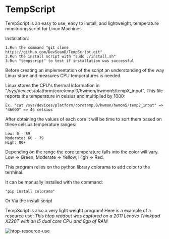 # TempScript
TempScript is an easy to use, easy to install, and lightweight, temperature monitoring script for Linux Machines

Installation:

	1.Run the command "git clone https://github.com/DevSeanD/TempScript.git"
	2.Run the install script with "sudo ./install.sh"
	3.Run "tempscript" to test if installation was successful


Before creating an implementation of the script an understanding of the way Linux store and measures CPU temperatures is needed. 

Linux stores the CPU's thermal information in "/sys/devices/platform/coretemp.0/hwmon/hwmon5/tempX_input". This file reports the temperature in celsius and multiplied by 1000:

	Ex. "cat /sys/devices/platform/coretemp.0/hwmon/hwmon5/temp2_input" => "46000" => 46 celsius

After obtaining the values of each core it will be time to sort them based on these celsius temperature ranges:

	Low: 0 - 59
	Moderate: 60 - 79
	High: 80+

Depending on the range the core temperature falls into the color will vary. Low => Green, Moderate => Yellow, High => Red.

This program relies on the python library colorama to add color to the terminal. 

It can be manually installed with the command:

	"pip install colorama"

Or Via the install script

TempScript is also a very light weight program! Here is a example of a resource use:
	*This htop readout was captured on a 2011 Lenovo Thinkpad X220T with an i5 dual core CPU and 8gb of RAM*
	
![htop-resource-use](https://user-images.githubusercontent.com/39039620/138376607-60c02031-23ab-4033-b847-d254beac0aaa.png)

